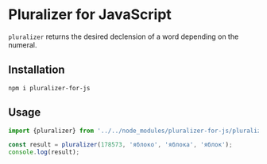 # Pluralizer for JavaScript

`pluralizer` returns the desired declension of a word depending on the numeral.

## Installation

    npm i pluralizer-for-js

## Usage

```js
import {pluralizer} from '../../node_modules/pluralizer-for-js/pluralizer.mjs'

const result = pluralizer(178573, 'яблоко', 'яблока', 'яблок');
console.log(result);
```


